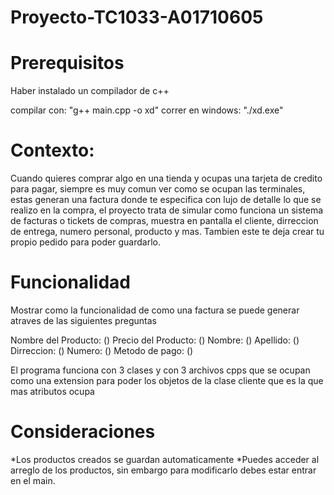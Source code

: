 # Proyecto-TC1033-A01710605

# Prerequisitos 

Haber instalado un compilador de c++

compilar con: "g++ main.cpp -o xd" 
correr en windows: "./xd.exe"

# Contexto:

Cuando quieres comprar algo en una tienda y ocupas una tarjeta de credito para pagar, siempre es muy comun ver como se ocupan las terminales, estas generan una factura donde te especifica con lujo de detalle lo que se realizo en la compra, el proyecto trata de simular como funciona un sistema de facturas o tickets de compras, muestra en pantalla el cliente, dirreccion de entrega, numero personal, producto y mas. Tambien este te deja crear tu propio pedido para poder guardarlo. 

# Funcionalidad

Mostrar como la funcionalidad de como una factura se puede generar atraves de las siguientes preguntas

Nombre del Producto: ()
Precio del Producto: ()
Nombre: ()
Apellido: () 
Dirreccion: ()
Numero: ()
Metodo de pago: ()

El programa funciona con 3 clases y con 3 archivos cpps que se ocupan como una extension para poder los objetos de la clase cliente que es la que mas atributos ocupa

# Consideraciones

*Los productos creados se guardan automaticamente 
*Puedes acceder al arreglo de los productos, sin embargo para modificarlo debes estar entrar en el main.

